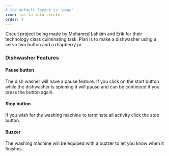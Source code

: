 ```yaml
---
# the default layout is 'page'
icon: fas fa-info-circle
order: 4
---
```

Circuit project being made by Mohamed Lahkim and Erik for their technology class culminating task.
Plan is to make a dishwasher using a servo two button and a rhapberry pi.

### Dishwasher Features
#### Pause button
The dish washer will have a pause feature. If you click on the start button while the dishwasher is spinning it will pause and can be continued if you press the button again.

#### Stop button
If you wish for the washing machine to terminate all activity click the stop button.

#### Buzzer
The washing machine will be equiped with a buzzer to let you know when it finishes.
